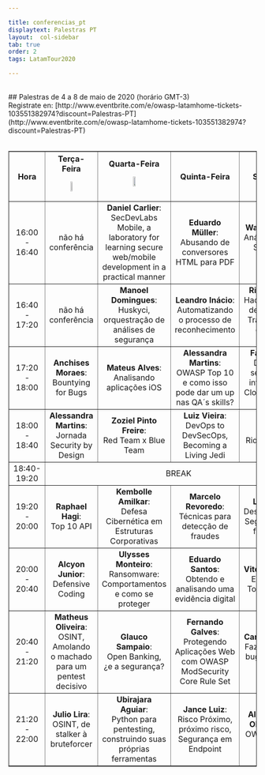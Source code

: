 ```yaml
---

title: conferencias_pt
displaytext: Palestras PT
layout:  col-sidebar
tab: true
order: 2
tags: LatamTour2020

---
```


<br>
## Palestras de 4 a 8 de maio de 2020 (horário GMT-3)
<br>
Registrate en: [http://www.eventbrite.com/e/owasp-latamhome-tickets-103551382974?discount=Palestras-PT](http://www.eventbrite.com/e/owasp-latamhome-tickets-103551382974?discount=Palestras-PT)
<br><br>
<div class="divTable">
<table class="conferenceTable" border="1" style="text-align: center; width: 100%;">
  <tr>
    <th class="hourColumn">Hora</th>
    <th class="otherColumns">Terça-Feira<br><p align="center"><a href="https://www.youtube.com/watch?v=PyVkw9niX6Q&feature=youtu.be"><img src="assets/images/Youtube_Live.png" height="20%" width="20%"></a></p></th>
    <th class="otherColumns">Quarta-Feira<br><p align="center"><a href="https://www.youtube.com/watch?v=0PT4-IodTRw&feature=youtu.be"><img src="assets/images/Youtube_Live.png" height="20%" width="20%"></a></p></th>
    <th class="otherColumns">Quinta-Feira</th>
    <th class="otherColumns">Sexta-Feira</th>
  </tr>
  <tr>
    <td class="hourColumn">16:00<br>-<br>16:40</td>
    <td>não há conferência</td>
    <td><b>Daniel Carlier</b>:<br>SecDevLabs Mobile, a laboratory for learning secure web/mobile development in a practical manner</td>
    <td><b>Eduardo Müller</b>:<br>Abusando de conversores HTML para PDF</td>
    <td><b>Wagner Morais</b>:<br>Análise de Redes Sociais com OSINT</td>
  </tr>
<tr>
    <td class="hourColumn">16:40<br>-<br>17:20</td>
    <td>não há conferência</td>
    <td><b>Manoel Domingues</b>:<br>Huskyci, orquestração de análises de segurança</td>
    <td><b>Leandro Inácio</b>:<br>Automatizando o processo de reconhecimento</td>
    <td><b>Ricardo Supo</b>:<br>Hacking nos dias de COVID-19, Transformação digital sem controles</td>
  </tr>
<tr>
    <td class="hourColumn">17:20<br>-<br>18:00</td>
    <td><b>Anchises Moraes</b>:<br>Bountying for Bugs</td>
    <td><b>Mateus Alves</b>:<br>Analisando aplicações iOS</td>
    <td><b>Alessandra Martins</b>:<br>OWASP Top 10 e como isso pode dar um up nas QA´s skills?</td>
    <td><b>Fábio Isaque</b>:<br>Desafios de segurança da informação na Cloud no cenário atual</td>
  </tr>
<tr>
    <td class="hourColumn">18:00<br>-<br>18:40</td>
    <td><b>Alessandra Martins</b>:<br>Jornada Security by Design</td>
    <td><b>Zoziel Pinto Freire</b>:<br>Red Team x Blue Team</td>
    <td><b>Luiz Vieira</b>:<br>DevOps to DevSecOps, Becoming a Living Jedi</td>
    <td><b>Guilherme Alencar</b>:<br>Riding with Zero Trust</td>
  </tr>
<tr>
    <td class="hourColumn">18:40-19:20</td>
    <td colspan="4">BREAK</td>
  </tr>
<tr>
    <td class="hourColumn">19:20<br>-<br>20:00</td>
    <td><b>Raphael Hagi</b>:<br>Top 10 API</td>
    <td><b>Kembolle Amilkar</b>:<br>Defesa Cibernética em Estruturas Corporativas</td>
    <td><b>Marcelo Revoredo</b>:<br>Técnicas para detecção de fraudes</td>
    <td><b>Luis Araujo</b>:<br>Desenvolvimento Seguro além das ferramentas</td>
  </tr>
<tr>
    <td class="hourColumn">20:00<br>-<br>20:40</td>
    <td><b>Alcyon Junior</b>:<br>Defensive Coding</td>
    <td><b>Ulysses Monteiro</b>:<br>Ransomware: Comportamentos e como se proteger</td>
    <td><b>Eduardo Santos</b>:<br>Obtendo e analisando uma evidência digital</td>
    <td><b>Vitor Fernandes</b>:<br>Explorando o Top 10 OWASP</td>
  </tr>
<tr>
    <td class="hourColumn">20:40<br>-<br>21:20</td>
    <td><b>Matheus Oliveira</b>:<br>OSINT,  Amolando o machado para um pentest decisivo</td>
    <td><b>Glauco Sampaio</b>:<br>Open Banking, ¿e a segurança?</td>
    <td><b>Fernando Galves</b>:<br>Protegendo Aplicações Web com OWASP ModSecurity Core Rule Set</td>
    <td><b>Carlos Santiago</b>:<br>Fazendo 35k em bug bounty com OSINT</td>
  </tr>
<tr>
    <td class="hourColumn">21:20<br>-<br>22:00</td>
    <td><b>Julio Lira</b>:<br>OSINT, de stalker à bruteforcer</td>
    <td><b>Ubirajara Aguiar</b>:<br>Python para pentesting, construindo suas próprias ferramentas</td>
    <td><b>Jance Luiz</b>:<br>Risco Próximo, próximo risco, Segurança em Endpoint</td>
    <td><b>Alessandro de Oliveira Faria</b>:<br>OWASP Top Ten Mobile</td>
  </tr>
</table>
</div>
